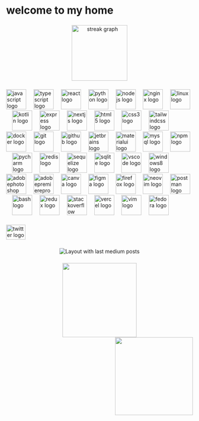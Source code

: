 <h1 align="left">welcome to my home</h1>

###

<div align="center">
  <img src="https://streak-stats.demolab.com?user=Shahindavoodicom&locale=en&mode=daily&theme=dracula&hide_border=false&border_radius=5&order=3" height="150" alt="streak graph"  />
  
</div>

###

<div align="left">
  <img src="https://img.shields.io/badge/JavaScript-F7DF1E?logo=javascript&logoColor=black&style=for-the-badge" height="54" alt="javascript logo"  />
  <img width="12" />
  <img src="https://cdn.jsdelivr.net/gh/devicons/devicon/icons/typescript/typescript-original.svg" height="54" alt="typescript logo"  />
  <img width="12" />
  <img src="https://cdn.jsdelivr.net/gh/devicons/devicon/icons/react/react-original.svg" height="54" alt="react logo"  />
  <img width="12" />
  <img src="https://cdn.jsdelivr.net/gh/devicons/devicon/icons/python/python-original.svg" height="54" alt="python logo"  />
  <img width="12" />
  <img src="https://img.shields.io/badge/Node.js-339933?logo=nodedotjs&logoColor=white&style=for-the-badge" height="54" alt="nodejs logo"  />
  <img width="12" />
  <img src="https://cdn.jsdelivr.net/gh/devicons/devicon/icons/nginx/nginx-original.svg" height="54" alt="nginx logo"  />
  <img width="12" />
  <img src="https://img.shields.io/badge/Linux-FCC624?logo=linux&logoColor=black&style=for-the-badge" height="54" alt="linux logo"  />
  <img width="12" />
  <img src="https://cdn.jsdelivr.net/gh/devicons/devicon/icons/kotlin/kotlin-original.svg" height="54" alt="kotlin logo"  />
  <img width="12" />
  <img src="https://cdn.jsdelivr.net/gh/devicons/devicon/icons/express/express-original.svg" height="54" alt="express logo"  />
  <img width="12" />
  <img src="https://cdn.jsdelivr.net/gh/devicons/devicon/icons/nextjs/nextjs-original.svg" height="54" alt="nextjs logo"  />
  <img width="12" />
  <img src="https://cdn.jsdelivr.net/gh/devicons/devicon/icons/html5/html5-original.svg" height="54" alt="html5 logo"  />
  <img width="12" />
  <img src="https://cdn.jsdelivr.net/gh/devicons/devicon/icons/css3/css3-original.svg" height="54" alt="css3 logo"  />
  <img width="12" />
  <img src="https://cdn.jsdelivr.net/gh/devicons/devicon/icons/tailwindcss/tailwindcss-original-wordmark.svg" height="54" alt="tailwindcss logo"  />
  <img width="12" />
  <img src="https://cdn.jsdelivr.net/gh/devicons/devicon/icons/docker/docker-original.svg" height="54" alt="docker logo"  />
  <img width="12" />
  <img src="https://cdn.jsdelivr.net/gh/devicons/devicon/icons/git/git-original.svg" height="54" alt="git logo"  />
  <img width="12" />
  <img src="https://skillicons.dev/icons?i=github" height="54" alt="github logo"  />
  <img width="12" />
  <img src="https://cdn.jsdelivr.net/gh/devicons/devicon/icons/jetbrains/jetbrains-original.svg" height="54" alt="jetbrains logo"  />
  <img width="12" />
  <img src="https://cdn.jsdelivr.net/gh/devicons/devicon/icons/materialui/materialui-original.svg" height="54" alt="materialui logo"  />
  <img width="12" />
  <img src="https://cdn.jsdelivr.net/gh/devicons/devicon/icons/mysql/mysql-original.svg" height="54" alt="mysql logo"  />
  <img width="12" />
  <img src="https://cdn.jsdelivr.net/gh/devicons/devicon/icons/npm/npm-original-wordmark.svg" height="54" alt="npm logo"  />
  <img width="12" />
  <img src="https://cdn.jsdelivr.net/gh/devicons/devicon/icons/pycharm/pycharm-original.svg" height="54" alt="pycharm logo"  />
  <img width="12" />
  <img src="https://cdn.simpleicons.org/redis/DC382D" height="54" alt="redis logo"  />
  <img width="12" />
  <img src="https://cdn.jsdelivr.net/gh/devicons/devicon/icons/sequelize/sequelize-original.svg" height="54" alt="sequelize logo"  />
  <img width="12" />
  <img src="https://cdn.jsdelivr.net/gh/devicons/devicon/icons/sqlite/sqlite-original.svg" height="54" alt="sqlite logo"  />
  <img width="12" />
  <img src="https://cdn.jsdelivr.net/gh/devicons/devicon/icons/vscode/vscode-original.svg" height="54" alt="vscode logo"  />
  <img width="12" />
  <img src="https://cdn.jsdelivr.net/gh/devicons/devicon/icons/windows8/windows8-original.svg" height="54" alt="windows8 logo"  />
  <img width="12" />
  <img src="https://cdn.simpleicons.org/adobephotoshop/31A8FF" height="54" alt="adobephotoshop logo"  />
  <img width="12" />
  <img src="https://cdn.simpleicons.org/adobepremierepro/9999FF" height="54" alt="adobepremierepro logo"  />
  <img width="12" />
  <img src="https://cdn.simpleicons.org/canva/00C4CC" height="54" alt="canva logo"  />
  <img width="12" />
  <img src="https://cdn.simpleicons.org/figma/F24E1E" height="54" alt="figma logo"  />
  <img width="12" />
  <img src="https://cdn.simpleicons.org/firefox/FF7139" height="54" alt="firefox logo"  />
  <img width="12" />
  <img src="https://cdn.simpleicons.org/neovim/57A143" height="54" alt="neovim logo"  />
  <img width="12" />
  <img src="https://cdn.simpleicons.org/postman/FF6C37" height="54" alt="postman logo"  />
  <img width="12" />
  <img src="https://skillicons.dev/icons?i=bash" height="54" alt="bash logo"  />
  <img width="12" />
  <img src="https://skillicons.dev/icons?i=redux" height="54" alt="redux logo"  />
  <img width="12" />
  <img src="https://skillicons.dev/icons?i=stackoverflow" height="54" alt="stackoverflow logo"  />
  <img width="12" />
  <img src="https://skillicons.dev/icons?i=vercel" height="54" alt="vercel logo"  />
  <img width="12" />
  <img src="https://skillicons.dev/icons?i=vim" height="54" alt="vim logo"  />
  <img width="12" />
  <img src="https://img.shields.io/badge/Fedora-51A2DA?logo=fedora&logoColor=black&style=for-the-badge" height="54" alt="fedora logo"  />
</div>

###

<div align="left">
  <a href="https://twitter.com/shahini_" target="_blank">
    <img src="https://raw.githubusercontent.com/maurodesouza/profile-readme-generator/master/src/assets/icons/social/twitter/default.svg" width="52" height="40" alt="twitter logo"  />
  </a>
</div>

###

<div align="center">
  <img src="https://github-read-medium-git-main.pahlevikun.vercel.app/latest?limit=1&username=shahindavoodi&theme=dark" alt="Layout with last medium posts"  />
</div>

###

<div align="center">
  <img height="200" src="https://i.gifer.com/LuTZ.gif"  />
</div>


<div align="right">
  <img height="210" src="https://i.gifer.com/R2oi.gif"  />
</div>

###
